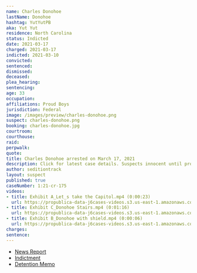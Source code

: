 ```yaml
---
name: Charles Donohoe
lastName: Donohoe
hashtag: YutYutPB
aka: Yut Yut
residence: North Carolina
status: Indicted
date: 2021-03-17
charged: 2021-03-17
indicted: 2021-03-10
convicted:
sentenced:
dismissed:
deceased:
plea_hearing:
sentencing:
age: 33
occupation:
affiliations: Proud Boys
jurisdiction: Federal
image: /images/preview/charles-donohoe.png
suspect: charles-donohoe.png
booking: charles-donohoe.jpg
courtroom:
courthouse:
raid:
perpwalk:
quote:
title: Charles Donohoe arrested on March 17, 2021
description: Click for latest case details. Suspects innocent until proven guilty.
author: seditiontrack
layout: suspect
published: true
caseNumber: 1:21-cr-175
videos:
- title: Exhibit A_Let_s take the Capitol.mp4 (0:00:23)
  url: https://propublica-data-j6cases-videos.s3.us-east-1.amazonaws.com/951e14e0ce2c013960702cde48001122.mp4
- title: Exhibit C_Donohoe Stairs.mp4 (0:01:16)
  url: https://propublica-data-j6cases-videos.s3.us-east-1.amazonaws.com/97be2ad0ce2c013960702cde48001122.mp4
- title: Exhibit B_Donohoe with shield.mp4 (0:00:06)
  url: https://propublica-data-j6cases-videos.s3.us-east-1.amazonaws.com/9496ade0ce2c013960702cde48001122.mp4
charges:
sentence:
---
```

- [News Report](https://greensboro.com/news/local/crime-and-courts/winston-salem-proud-boys-leader-charged-in-jan-6-capitol-riot-charles-donohoe-was-arrested/article_ab06b989-7bcf-5ce7-a060-d530e7949112.html)
- [Indictment](https://www.justice.gov/usao-dc/case-multi-defendant/file/1377586/download)
- [Detention Memo](https://extremism.gwu.edu/sites/g/files/zaxdzs2191/f/Charles%20Donohoe%20Government%20Memorandum%20in%20Support%20of%20Pre-trial%20Detention.pdf)
